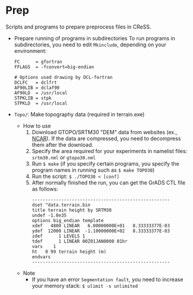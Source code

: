 # Prep
Scripts and programs to prepare preprocess files in CReSS. 

* Prepare running of programs in subdirectories
To run programs in subdirectories, you need to edit `Mkinclude`, depending on your environment:
  ```
  FC      = gfortran
  FFLAGS  = -fconvert=big-endian

  # Options used drawing by DCL-fortran
  DCLFC   = dclfrt
  AF90LIB = dclaf90
  AF90LD  = /usr/local
  STPKLIB = stpk
  STPKLD  = /usr/local
  ```

* `Topo/`: Make topography data (required in terrain.exe)
  * How to use
    1. Download GTOPO/SRTM30 "DEM" data from websites (ex., [NCAR](https://rda.ucar.edu/datasets/d758000/)). If the data are compressed, you need to decompress them after the download. 
    2. Specify the area required for your experiments in namelist files: `srtm30.nml` or `gtopo30.nml`
    3. Run `$ make` (if you specify certain programs, you specify the program names in running such as `$ make TOPO30`)
    4. Run the script: `$ ./TOPO30 < [conf]`
    5. After normally finished the run, you can get the GrADS CTL file as follows:
       ```
       ----------------------------------------------------
       dset ^data.terrain.bin
       title terrain height by SRTM30
       undef -1.0e35
       options big_endian template
       xdef   4800 LINEAR   6.00000000E+01   8.33333377E-03
       ydef  12000 LINEAR  -1.10000000E+02   8.33333377E-03
       zdef      1 LEVELS 1
       tdef      1 LINEAR 00Z01JAN0000 01hr
       vars    1
       ht   0 99 terrain height (m)
       endvars
       ----------------------------------------------------
       ```
  * Note
    * If you have an error `Segmentation fault`, you need to increase your memory stack: `$ ulimit -s unlimited`
